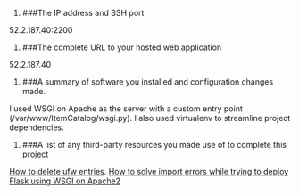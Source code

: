 1. ###The IP address and SSH port

  52.2.187.40:2200

1. ###The complete URL to your hosted web application

  52.2.187.40

1. ###A summary of software you installed and configuration changes made.

  I used WSGI on Apache as the server with a custom entry point (/var/www/ItemCatalog/wsgi.py). I also used virtualenv to streamline project dependencies.

1. ###A list of any third-party resources you made use of to complete this project

  [How to delete ufw entries](https://www.digitalocean.com/community/tutorials/ufw-essentials-common-firewall-rules-and-commands). [How to solve import errors while trying to deploy Flask using WSGI on Apache2](http://stackoverflow.com/questions/3696606/how-to-solve-import-errors-while-trying-to-deploy-flask-using-wsgi-on-apache2)
